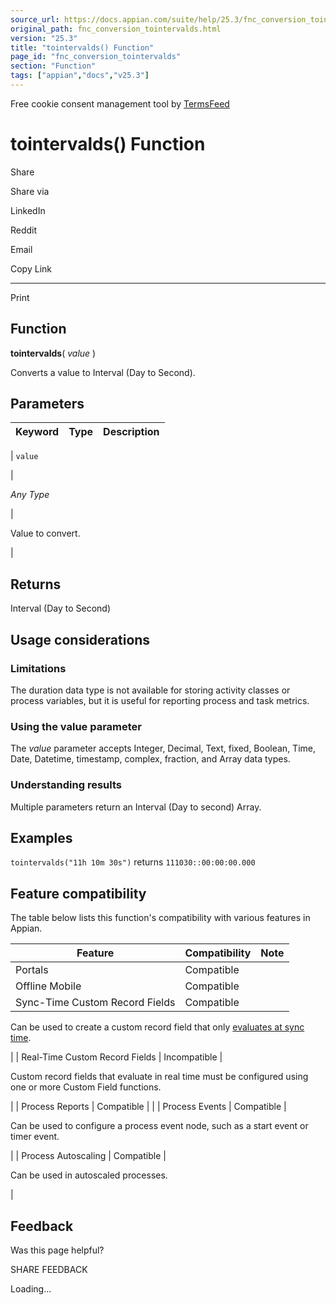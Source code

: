 ```yaml
---
source_url: https://docs.appian.com/suite/help/25.3/fnc_conversion_tointervalds.html
original_path: fnc_conversion_tointervalds.html
version: "25.3"
title: "tointervalds() Function"
page_id: "fnc_conversion_tointervalds"
section: "Function"
tags: ["appian","docs","v25.3"]
---
```



Free cookie consent management tool by [TermsFeed](https://www.termsfeed.com/)

# tointervalds() Function

Share

Share via

LinkedIn

Reddit

Email

Copy Link

* * *

Print

## Function

**tointervalds**( _value_ )

Converts a value to Interval (Day to Second).

## Parameters

| Keyword | Type | Description |
| --- | --- | --- |
|
`value`

 |

_Any Type_

 |

Value to convert.

 |

## Returns

Interval (Day to Second)

## Usage considerations

### Limitations

The duration data type is not available for storing activity classes or process variables, but it is useful for reporting process and task metrics.

### Using the value parameter

The _value_ parameter accepts Integer, Decimal, Text, fixed, Boolean, Time, Date, Datetime, timestamp, complex, fraction, and Array data types.

### Understanding results

Multiple parameters return an Interval (Day to second) Array.

## Examples

`tointervalds("11h 10m 30s")` returns `111030::00:00:00.000`

## Feature compatibility

The table below lists this function's compatibility with various features in Appian.

| Feature | Compatibility | Note |
| --- | --- | --- |
| Portals | Compatible |  |
| Offline Mobile | Compatible |  |
| Sync-Time Custom Record Fields | Compatible |
Can be used to create a custom record field that only [evaluates at sync time](custom-record-fields.html#prodlink-sync-time-evaluations).

 |
| Real-Time Custom Record Fields | Incompatible |

Custom record fields that evaluate in real time must be configured using one or more Custom Field functions.

 |
| Process Reports | Compatible |  |
| Process Events | Compatible |

Can be used to configure a process event node, such as a start event or timer event.

 |
| Process Autoscaling | Compatible |

Can be used in autoscaled processes.

 |

## Feedback

Was this page helpful?

SHARE FEEDBACK

Loading...
